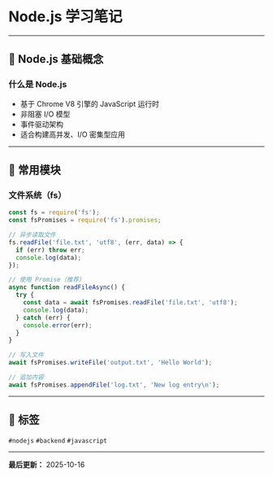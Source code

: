 # Node.js 学习笔记

---

## 📝 Node.js 基础概念

### 什么是 Node.js
- 基于 Chrome V8 引擎的 JavaScript 运行时
- 非阻塞 I/O 模型
- 事件驱动架构
- 适合构建高并发、I/O 密集型应用

---

## 🎯 常用模块

### 文件系统（fs）
```javascript
const fs = require('fs');
const fsPromises = require('fs').promises;

// 异步读取文件
fs.readFile('file.txt', 'utf8', (err, data) => {
  if (err) throw err;
  console.log(data);
});

// 使用 Promise（推荐）
async function readFileAsync() {
  try {
    const data = await fsPromises.readFile('file.txt', 'utf8');
    console.log(data);
  } catch (err) {
    console.error(err);
  }
}

// 写入文件
await fsPromises.writeFile('output.txt', 'Hello World');

// 追加内容
await fsPromises.appendFile('log.txt', 'New log entry\n');
```

---

## 🔖 标签
`#nodejs` `#backend` `#javascript`

---

**最后更新：** 2025-10-16


